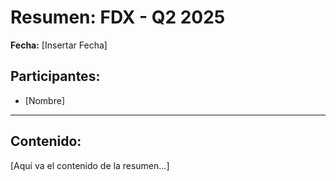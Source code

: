 # Resumen: FDX - Q2 2025

**Fecha:** [Insertar Fecha]

## Participantes:
* [Nombre]

---

## Contenido:

[Aquí va el contenido de la resumen...]